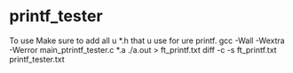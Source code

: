 # printf_tester

To use Make sure to add all u *.h that u use for ure printf.
gcc -Wall -Wextra -Werror  main_ptrintf_tester.c *.a
./a.out > ft_printf.txt
diff -c -s ft_printf.txt  printf_tester.txt
